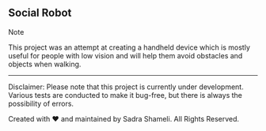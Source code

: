 ## Social Robot

> [!NOTE]
> This project was an attempt at creating a handheld device which is mostly useful for people with low vision and will help them avoid obstacles and objects when walking.

---

Disclaimer: Please note that this project is currently under development. Various tests are conducted to make it bug-free, but there is always the possibility of errors.

Created with ♥ and maintained by Sadra Shameli. All Rights Reserved.
